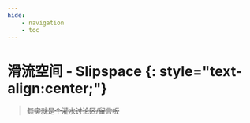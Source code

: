 ```yaml
---
hide:
    - navigation
    - toc
---
```


<div id="cnest" style="width:100vw;height:100vh;position:fixed;top:0;left:0;z-index: -2;"></div>
<script type="text/javascript" color="180,180,180" opacity="0.9" zIndex="-2" count="99" src="/assets/js/canvas-nest.js"></script>

# 滑流空间 - Slipspace {: style="text-align:center;"}

> ~~其实就是个灌水讨论区/留言板~~

